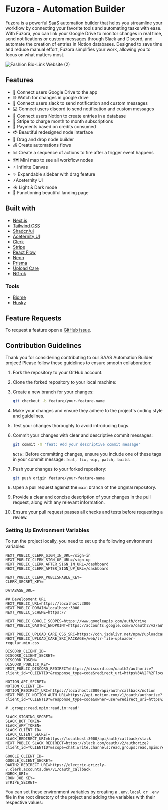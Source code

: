 # Fuzora - Automation Builder

Fuzora is a powerful SaaS automation builder that helps you streamline your workflow by connecting your favorite tools and automating tasks with ease. With Fuzora, you can link your Google Drive to monitor changes in real time, send notifications or custom messages through Slack and Discord, and automate the creation of entries in Notion databases. Designed to save time and reduce manual effort, Fuzora simplifies your work, allowing you to focus on what matters most.

![Fashion Bio-Link Website (2)](https://github.com/user-attachments/assets/1bff524f-9a2d-449b-8b97-32da53bb2709)

## Features

- 🏢 Connect users Google Drive to the app
- 🌐 Watch for changes in google drive
- 🚀 Connect users slack to send notification and custom messages
- 💻 Connect users discord to send notification and custom messages
- 🔄 Connect users Notion to create entries in a database
- 🛒 Stripe to charge month to month subscriptions 
- 🔐 Payments based on credits consumed
- 💳 Beautiful redesigned node interface
- 🚨 Drag and drop node builder
- 💰 Create automations flows
- 📊 Create a sequence of actions to fire after a trigger event happens
- 🗺️ Mini map to see all workflow nodes
- ⭐️ Infinite Canvas
- ✨ Expandable sidebar with drag feature
- ⚡️Aceternity UI
- ☀️ Light & Dark mode
- 📄 Functioning beautiful landing page

## Built with

- [Next.js](https://nextjs.org/)
- [Tailwind CSS](https://tailwindcss.com/)
- [Shadcn/ui](https://ui.shadcn.com/)
- [Aceternity UI](https://ui.aceternity.com/)
- [Clerk](https://clerk.com/)
- [Stripe](https://stripe.com/)
- [React Flow](https://reactflow.dev/)
- [Neon](https://neon.tech/)
- [Prisma](https://www.prisma.io/)
- [Upload Care](https://uploadcare.com/)
- [NGrok](https://ngrok.com/)

### Tools
- [Biome](https://biomejs.dev/)
- [Husky](https://typicode.github.io/husky/)

## Feature Requests

To request a feature open a [GitHub issue](https://github.com/anayatkhan1/Fuzora/issues).

 ## Contribution Guidelines

Thank you for considering contributing to our SAAS Automation Builder project! Please follow these guidelines to ensure smooth collaboration:

1. Fork the repository to your GitHub account.
2. Clone the forked repository to your local machine:
3. Create a new branch for your changes:

    ```bash
    git checkout -b feature/your-feature-name
    ```

4. Make your changes and ensure they adhere to the project's coding style and guidelines.
5. Test your changes thoroughly to avoid introducing bugs.
6. Commit your changes with clear and descriptive commit messages:

    ```bash
    git commit -m 'feat: Add your descriptive commit message'
    ```
    ``Note:`` Before committing changes, ensure you include one of these tags in your commit message: ```feat, fix, wip, patch, build```.

7. Push your changes to your forked repository:

    ```bash
    git push origin feature/your-feature-name
    ```

8. Open a pull request against the `main` branch of the original repository.
9. Provide a clear and concise description of your changes in the pull request, along with any relevant information.
10. Ensure your pull request passes all checks and tests before requesting a review.

### Setting Up Environment Variables

To run the project locally, you need to set up the following environment variables:

```env
NEXT_PUBLIC_CLERK_SIGN_IN_URL=/sign-in
NEXT_PUBLIC_CLERK_SIGN_UP_URL=/sign-up
NEXT_PUBLIC_CLERK_AFTER_SIGN_IN_URL=/dashboard
NEXT_PUBLIC_CLERK_AFTER_SIGN_UP_URL=/dashboard

NEXT_PUBLIC_CLERK_PUBLISHABLE_KEY=
CLERK_SECRET_KEY=

DATABASE_URL=

## Development URL
NEXT_PUBLIC_URL=https://localhost:3000
NEXT_PUBLIC_DOMAIN=localhost:3000
NEXT_PUBLIC_SCHEME=https://

NEXT_PUBLIC_GOOGLE_SCOPES=https://www.googleapis.com/auth/drive
NEXT_PUBLIC_OAUTH2_ENDPOINT=https://accounts.google.com/o/oauth2/v2/auth

NEXT_PUBLIC_UPLOAD_CARE_CSS_SRC=https://cdn.jsdelivr.net/npm/@uploadcare/blocks@
NEXT_PUBLIC_UPLOAD_CARE_SRC_PACKAGE=/web/lr-file-uploader-regular.min.css

DISCORD_CLIENT_ID=
DISCORD_CLIENT_SECRET=
DISCORD_TOKEN=
DISCORD_PUBLICK_KEY=
NEXT_PUBLIC_DISCORD_REDIRECT=https://discord.com/oauth2/authorize?client_id=*CLIENTID*&response_type=code&redirect_uri=https%3A%2F%2Flocalhost%3A3000%2Fapi%2Fauth%2Fcallback%2Fdiscord&scope=identify+guilds+connections+guilds.members.read+email+webhook.incoming

NOTION_API_SECRET=
NOTION_CLIENT_ID=
NOTION_REDIRECT_URI=https://localhost:3000/api/auth/callback/notion
NEXT_PUBLIC_NOTION_AUTH_URL=https://api.notion.com/v1/oauth/authorize?client_id=*CLIENTID*&response_type=code&owner=user&redirect_uri=https%3A%2F%2Flocalhost%3A3000%2Fapi%2Fauth%2Fcallback%2Fnotion

# ,groups:read,mpim:read,im:read'

SLACK_SIGNING_SECRET=
SLACK_BOT_TOKEN=
SLACK_APP_TOKEN=
SLACK_CLIENT_ID=
SLACK_CLIENT_SECRET=
SLACK_REDIRECT_URI=https://localhost:3000/api/auth/callback/slack
NEXT_PUBLIC_SLACK_REDIRECT=https://slack.com/oauth/v2/authorize?client_id=*CLIENTID*&scope=chat:write,channels:read,groups:read,mpim:read,im:read&user_scope=chat:write,channels:read,groups:read,mpim:read,im:read&redirect_uri=https%3A%2F%2Flocalhost%3A3000%2Fapi%2Fauth%2Fcallback%2Fslack

GOOGLE_CLIENT_ID=
GOOGLE_CLIENT_SECRET=
OAUTH2_REDIRECT_URI=https://electric-grizzly-7.clerk.accounts.dev/v1/oauth_callback
NGROK_URI=
CRON_JOB_KEY=
STRIPE_SECRET=

```
You can set these environment variables by creating a `.env.local or .env` file in the root directory of the project and adding the variables with their respective values:
